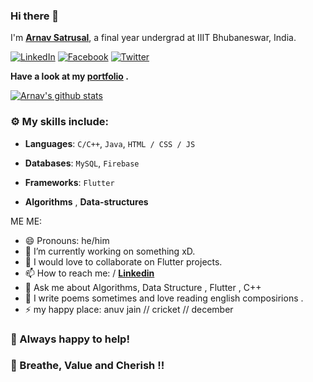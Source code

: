 ### Hi there 👋

I'm **[Arnav Satrusal](https://www.linkedin.com/in/arnavsatrusal/)**, a final year undergrad at IIIT Bhubaneswar, India.

 [![LinkedIn](https://img.shields.io/static/v1.svg?label=LinkedIn&message=@arnav&logo=linkedin&style=flat&color=blue)](https://www.linkedin.com/in/arnavsatrusal/)
 [![Facebook](https://img.shields.io/static/v1.svg?label=facebook&message=@arnav&logo=facebook&style=flat&color=blue)](https://www.facebook.com/arnav.satrusal.3/)
 [![Twitter](https://img.shields.io/static/v1.svg?label=twitter&message=@arnav&logo=twitter&style=flat&color=blue)](https://twitter.com/ASatrusal)
 

**Have a look at my [portfolio](https://arnavsatrusal.netlify.app/) .** 

[![Arnav's github stats](https://github-readme-stats.vercel.app/api?username=arnav-snowleo&show_icons=true)](https://github.com/arnav-snowleo/)


### :gear: My skills include:

- **Languages**: `C/C++`, `Java`, `HTML / CSS / JS`

- **Databases**: `MySQL`, `Firebase`

- **Frameworks**: `Flutter` 
    
- **Algorithms** , **Data-structures** 
    
ME ME:

- 😄 Pronouns: he/him
- 🔭 I’m currently working on something xD.
- 👯 I would love to collaborate on Flutter projects.
- 📫 How to reach me:  / **[Linkedin](https://www.linkedin.com/in/arnavsatrusal/)**  
- 💬 Ask me about Algorithms, Data Structure , Flutter , C++ 
- 🌱 I write poems sometimes and love reading english composirions .
- ⚡ my happy place: anuv jain // cricket // december


### :handshake: Always happy to help!


### :hugs: Breathe, Value and Cherish !!
